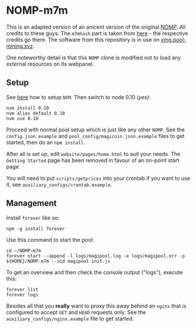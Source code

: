 # NOMP-m7m

This is an adapted version of an anicent version of the original [NOMP](https://github.com/zone117x/node-open-mining-portal). All credits to these guys. The `m7mhash` part is taken from [here](https://github.com/ganjitoka) - the respective credits go there. The software from this repository is in use on [xmg.pool-mining.xyz](https://xmg.pool-mining.xyz).

One noteworthy detail is that this `NOMP` clone is modified not to load any external resources on its webpanel.

## Setup

See [here](https://github.com/creationix/nvm/blob/master/README.md) how to setup `NVM`. Then switch to node 0.10 *(yes)*: 

```
nvm install 0.10
nvm alias default 0.10
nvm use 0.10
```

Proceed with normal pool setup which is just like any other `NOMP`. See the `config.json.example` and `pool_config/magicoin.json.example` files to get started, then do an `npm install`.

After all is set up, edit `website/pages/home.html` to suit your needs. The `Getting Started` page has been removed in favour of an on-point start page.

You will need to put `scripts/getprices` into your crontab if you want to use it, see `auxiliary_configs/crontab.example`.

## Management

Install `forever` like so: 

```
npm -g install forever
```

Use this command to start the pool: 

```
cd ~/NOMP-m7m
forever start --append -l logs/magipool.log -e logs/magipool.err -p ${HOME}/NOMP-m7m --uid magipool init.js
```

To get an overview and then check the console output ("logs"), execute this: 

```
forever list
forever logs
```

Besides all that you **really** want to proxy this away behind an `nginx` that is configured to accept `GET` and `HEAD` requests only. See the `auxiliary_configs/nginx.example` file to get started.

